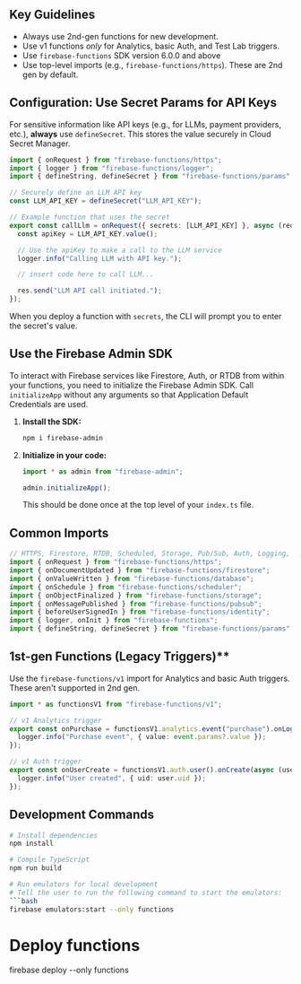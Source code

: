 ## Key Guidelines

- Always use 2nd-gen functions for new development.
- Use v1 functions _only_ for Analytics, basic Auth, and Test Lab triggers.
- Use `firebase-functions` SDK version 6.0.0 and above
- Use top-level imports (e.g., `firebase-functions/https`). These are 2nd gen by default.

## Configuration: Use Secret Params for API Keys

For sensitive information like API keys (e.g., for LLMs, payment providers, etc.), **always** use `defineSecret`. This stores the value securely in Cloud Secret Manager.

```typescript
import { onRequest } from "firebase-functions/https";
import { logger } from "firebase-functions/logger";
import { defineString, defineSecret } from "firebase-functions/params";

// Securely define an LLM API key
const LLM_API_KEY = defineSecret("LLM_API_KEY");

// Example function that uses the secret
export const callLlm = onRequest({ secrets: [LLM_API_KEY] }, async (req, res) => {
  const apiKey = LLM_API_KEY.value();

  // Use the apiKey to make a call to the LLM service
  logger.info("Calling LLM with API key.");

  // insert code here to call LLM...

  res.send("LLM API call initiated.");
});
```

When you deploy a function with `secrets`, the CLI will prompt you to enter the secret's value.

## Use the Firebase Admin SDK

To interact with Firebase services like Firestore, Auth, or RTDB from within your functions, you need to initialize the Firebase Admin SDK. Call `initializeApp` without any arguments so that Application Default Credentials are used.

1.  **Install the SDK:**

    ```bash
    npm i firebase-admin
    ```

2.  **Initialize in your code:**

    ```typescript
    import * as admin from "firebase-admin";

    admin.initializeApp();
    ```

    This should be done once at the top level of your `index.ts` file.

## Common Imports

```typescript
// HTTPS, Firestore, RTDB, Scheduled, Storage, Pub/Sub, Auth, Logging, Config
import { onRequest } from "firebase-functions/https";
import { onDocumentUpdated } from "firebase-functions/firestore";
import { onValueWritten } from "firebase-functions/database";
import { onSchedule } from "firebase-functions/scheduler";
import { onObjectFinalized } from "firebase-functions/storage";
import { onMessagePublished } from "firebase-functions/pubsub";
import { beforeUserSignedIn } from "firebase-functions/identity";
import { logger, onInit } from "firebase-functions";
import { defineString, defineSecret } from "firebase-functions/params";
```

## 1st-gen Functions (Legacy Triggers)\*\*

Use the `firebase-functions/v1` import for Analytics and basic Auth triggers. These aren't supported in 2nd gen.

```typescript
import * as functionsV1 from "firebase-functions/v1";

// v1 Analytics trigger
export const onPurchase = functionsV1.analytics.event("purchase").onLog(async (event) => {
  logger.info("Purchase event", { value: event.params?.value });
});

// v1 Auth trigger
export const onUserCreate = functionsV1.auth.user().onCreate(async (user) => {
  logger.info("User created", { uid: user.uid });
});
```

## Development Commands

````bash
# Install dependencies
npm install

# Compile TypeScript
npm run build

# Run emulators for local development
# Tell the user to run the following command to start the emulators:
```bash
firebase emulators:start --only functions
````

# Deploy functions

firebase deploy --only functions

```

```
